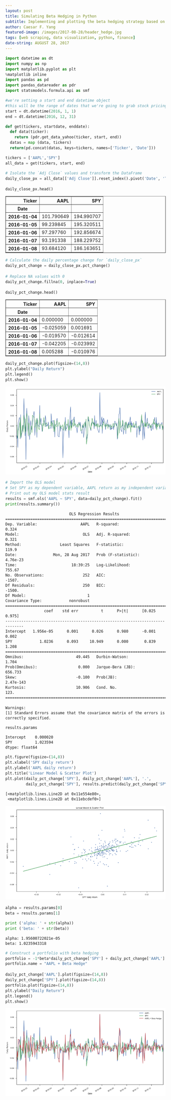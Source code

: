 ```yaml
---
layout: post
title: Simulating Beta Hedging in Python
subtitle: Implementing and plotting the beta hedging strategy based on historical data
author: Caesar F. Yang
featured-image: /images/2017-08-28/header_hedge.jpg
tags: [web scraping, data visualization, python, finance]
date-string: AUGUST 28, 2017
---
```




```python
import datetime as dt
import numpy as np
import matplotlib.pyplot as plt
%matplotlib inline
import pandas as pd
import pandas_datareader as pdr
import statsmodels.formula.api as smf
```


```python
#we're setting a start and end datetime object
#this will be the range of dates that we're going to grab stock pricing information foR
start = dt.datetime(2016, 1, 1)
end = dt.datetime(2016, 12, 31)
```


```python
def get(tickers, startdate, enddate):
  def data(ticker):
    return (pdr.get_data_yahoo(ticker, start, end))
  datas = map (data, tickers)
  return(pd.concat(datas, keys=tickers, names=['Ticker', 'Date']))
```


```python
tickers = ['AAPL','SPY']
all_data = get(tickers, start, end)
```


```python
# Isolate the `Adj Close` values and transform the DataFrame
daily_close_px = all_data[['Adj Close']].reset_index().pivot('Date', 'Ticker', 'Adj Close')

daily_close_px.head()
```




<div>
<table border="1" class="dataframe">
  <thead>
    <tr style="text-align: right;">
      <th>Ticker</th>
      <th>AAPL</th>
      <th>SPY</th>
    </tr>
    <tr>
      <th>Date</th>
      <th></th>
      <th></th>
    </tr>
  </thead>
  <tbody>
    <tr>
      <th>2016-01-04</th>
      <td>101.790649</td>
      <td>194.990707</td>
    </tr>
    <tr>
      <th>2016-01-05</th>
      <td>99.239845</td>
      <td>195.320511</td>
    </tr>
    <tr>
      <th>2016-01-06</th>
      <td>97.297760</td>
      <td>192.856674</td>
    </tr>
    <tr>
      <th>2016-01-07</th>
      <td>93.191338</td>
      <td>188.229752</td>
    </tr>
    <tr>
      <th>2016-01-08</th>
      <td>93.684120</td>
      <td>186.163651</td>
    </tr>
  </tbody>
</table>
</div>




```python
# Calculate the daily percentage change for `daily_close_px`
daily_pct_change = daily_close_px.pct_change()

# Replace NA values with 0
daily_pct_change.fillna(0, inplace=True)

daily_pct_change.head()
```




<div>
<table border="1" class="dataframe">
  <thead>
    <tr style="text-align: right;">
      <th>Ticker</th>
      <th>AAPL</th>
      <th>SPY</th>
    </tr>
    <tr>
      <th>Date</th>
      <th></th>
      <th></th>
    </tr>
  </thead>
  <tbody>
    <tr>
      <th>2016-01-04</th>
      <td>0.000000</td>
      <td>0.000000</td>
    </tr>
    <tr>
      <th>2016-01-05</th>
      <td>-0.025059</td>
      <td>0.001691</td>
    </tr>
    <tr>
      <th>2016-01-06</th>
      <td>-0.019570</td>
      <td>-0.012614</td>
    </tr>
    <tr>
      <th>2016-01-07</th>
      <td>-0.042205</td>
      <td>-0.023992</td>
    </tr>
    <tr>
      <th>2016-01-08</th>
      <td>0.005288</td>
      <td>-0.010976</td>
    </tr>
  </tbody>
</table>
</div>




```python
daily_pct_change.plot(figsize=(14,8))
plt.ylabel("Daily Return")
plt.legend()
plt.show()
```


![png]( /images/2017-08-28/output_6_0.png)



```python
# Import the OLS model
# Set SPY as my dependent variable, AAPL return as my independent variables
# Print out my OLS model stats result
results = smf.ols('AAPL ~ SPY', data=daily_pct_change).fit()
print(results.summary())
```

                                OLS Regression Results                            
    ==============================================================================
    Dep. Variable:                   AAPL   R-squared:                       0.324
    Model:                            OLS   Adj. R-squared:                  0.321
    Method:                 Least Squares   F-statistic:                     119.9
    Date:                Mon, 28 Aug 2017   Prob (F-statistic):           4.76e-23
    Time:                        18:39:25   Log-Likelihood:                 755.67
    No. Observations:                 252   AIC:                            -1507.
    Df Residuals:                     250   BIC:                            -1500.
    Df Model:                           1                                         
    Covariance Type:            nonrobust                                         
    ==============================================================================
                     coef    std err          t      P>|t|      [0.025      0.975]
    ------------------------------------------------------------------------------
    Intercept   1.956e-05      0.001      0.026      0.980      -0.001       0.002
    SPY            1.0236      0.093     10.949      0.000       0.839       1.208
    ==============================================================================
    Omnibus:                       49.445   Durbin-Watson:                   1.704
    Prob(Omnibus):                  0.000   Jarque-Bera (JB):              656.733
    Skew:                          -0.100   Prob(JB):                    2.47e-143
    Kurtosis:                      10.906   Cond. No.                         123.
    ==============================================================================
    
    Warnings:
    [1] Standard Errors assume that the covariance matrix of the errors is correctly specified.



```python
results.params
```




    Intercept    0.000020
    SPY          1.023594
    dtype: float64




```python
plt.figure(figsize=(14,8))
plt.xlabel('SPY daily return')
plt.ylabel('AAPL daily return')
plt.title('Linear Model & Scatter Plot')
plt.plot(daily_pct_change['SPY'], daily_pct_change['AAPL'], '.',
         daily_pct_change['SPY'], results.predict(daily_pct_change['SPY']), '-')
```




    [<matplotlib.lines.Line2D at 0x11e554e80>,
     <matplotlib.lines.Line2D at 0x11ebcdef0>]




![png]( /images/2017-08-28/output_9_1.png)



```python
alpha = results.params[0]
beta = results.params[1]
```


```python
print ('alpha: ' + str(alpha))
print ('beta: ' + str(beta))
```

    alpha: 1.95600722021e-05
    beta: 1.0235943318



```python
# Construct a portfolio with beta hedging
portfolio = -1*beta*daily_pct_change['SPY'] + daily_pct_change['AAPL']
portfolio.name = "AAPL + Beta Hedge"

daily_pct_change['AAPL'].plot(figsize=(14,8)) 
daily_pct_change['SPY'].plot(figsize=(14,8))
portfolio.plot(figsize=(14,8))
plt.ylabel("Daily Return")
plt.legend()
plt.show()
```


![png]( /images/2017-08-28/output_12_0.png)

